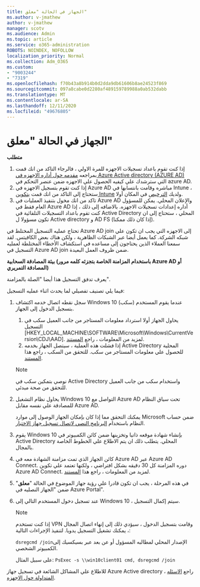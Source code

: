 ```yaml
---
title: الجهاز في الحالة "معلق"
ms.author: v-jmathew
author: v-jmathew
manager: scotv
ms.audience: Admin
ms.topic: article
ms.service: o365-administration
ROBOTS: NOINDEX, NOFOLLOW
localization_priority: Normal
ms.collection: Adm_O365
ms.custom:
- "9003244"
- "7319"
ms.openlocfilehash: f70b43a8b914b0d2dda9db61606b8ae24523f869
ms.sourcegitcommit: 097a8cabe0d2280af489159789988a0ab532dabb
ms.translationtype: MT
ms.contentlocale: ar-SA
ms.lasthandoff: 12/11/2020
ms.locfileid: "49676805"
---
```

# <a name="device-in-pending-state"></a>الجهاز في الحالة "معلق"

**متطلب**

1. إذا كنت تقوم باعداد تسجيلات الاجهزه للمرة الاولي ، فالرجاء التاكد من انك قمت بمراجعه [مقدمه حول أداره الاجهزه في Azure Active directory (AZURE AD)](https://docs.microsoft.com/azure/active-directory/devices/overview?WT.mc_id=Portal-Microsoft_Azure_Support) التي سترشدك علي كيفيه الحصول علي الاجهزه ضمن عنصر التحكم في azure AD.
2. إذا كنت تقوم بتسجيل الاجهزه في Azure AD مباشره وقامت بانتسابها في Intune ، ستحتاج إلى التاكد من انك قمت [بتكوين Intune](https://docs.microsoft.com/mem/intune/enrollment/device-enrollment?WT.mc_id=Portal-Microsoft_Azure_Support) ولديك [الترخيص](https://docs.microsoft.com/mem/intune/fundamentals/licenses-assign?WT.mc_id=Portal-Microsoft_Azure_Support) في المكان أولا.
3. تاكد من انك مخول بتنفيذ العمليات في Azure AD والإعلان المحلي. يمكن للمسؤول العام فقط في Azure AD أداره إعدادات تسجيلات الاجهزه. بالاضافه إلى ذلك ، إذا كنت تقوم باعداد التسجيلات التلقائية في Active Directory المحلي ، ستحتاج إلى ان تكون مسؤولا ل Active directory و AD FS (إذا كان ذلك ممكنا).

تحتاج عمليه التسجيل المختلط في Azure AD join إلى الاجهزه التي يجب ان تكون علي شبكه الشركة. كما يعمل أيضا عبر الشبكات الظاهرية ، ولكن هناك بعض الكافيتس. لقد سمعنا العملاء الذين يحتاجون إلى مساعده في استكشاف الأخطاء المختلطة لعمليه التسجيل في Azure AD join ضمن ظروف العمل البعيدة.

**بيئة المصادقة السحابية (باستخدام المزامنة الخاصة بتجزئه كلمه مرور Azure AD أو المصادقة التمريري)**

يعرف تدفق التسجيل هذا أيضا "الصلة بالمزامنة".

فيما يلي تصنيف تفصيلي لما يحدث اثناء عمليه التسجيل:

1. سجل نقطه اتصال خدمه اكتشاف Windows 10 (سكب) عندما يقوم المستخدم بتسجيل الدخول إلى الجهاز.

    1. يحاول الجهاز أولا استرداد معلومات المستاجر من جانب العميل سكب في التسجيل [HKEY_LOCAL_MACHINE\SOFTWARE\Microsoft\Windows\CurrentVersion\CDJ\AAD]. لمزيد من المعلومات ، راجع [المستند](https://docs.microsoft.com/azure/active-directory/devices/hybrid-azuread-join-control).
    1. إذا فشلت هذه العملية ، سيتصل الجهاز بخدمه Active Directory المحلية للحصول علي معلومات المستاجر من سكب. للتحقق من السكب ، راجع هذا [المستند](https://docs.microsoft.com/azure/active-directory/devices/hybrid-azuread-join-manual#configure-a-service-connection-point).

    > [!NOTE]
    > نوصي بتمكين سكب في Active Directory واستخدام سكب من جانب العميل للتحقق من صحة مبدئي.

2. يحاول نظام التشغيل Windows 10 التواصل مع Azure AD تحت سياق النظام للمصادقة علي نفسه مقابل Azure AD.

    يمكنك التحقق مما إذا كان بإمكان الجهاز الوصول إلى موارد Microsoft ضمن حساب النظام باستخدام [البرنامج النصي لاتصال تسجيل جهاز الاختبار](https://gallery.technet.microsoft.com/Test-Device-Registration-3dc944c0).

3. يقوم Windows 10 بإنشاء شهادة موقعه ذاتيا وتخزينها ضمن كائن الكمبيوتر في Active Directory المحلي. يتطلب ذلك ان يتم الاطلاع علي الخطوط الخاصة بالمجال.

4. كائن الجهاز الذي تمت مزامنة الشهادة معه في Azure AD عبر Azure AD Connect. دوره المزامنة كل 30 دقيقه بشكل افتراضي ، ولكنها تعتمد علي تكوين Azure AD Connect. لمزيد من المعلومات ، راجع هذا [المستند](https://docs.microsoft.com/azure/active-directory/hybrid/how-to-connect-sync-configure-filtering#organizational-unitbased-filtering).

5. في هذه المرحلة ، يجب ان تكون قادرا علي رؤية جهاز الموضوع في الحالة "**معلق**" ضمن "الجهاز النصليه في Azure Portal".

6. عند تسجيل دخول المستخدم التالي إلى Windows 10 ، سيتم إكمال التسجيل.

    > [!NOTE]
    > إذا كنت تستخدم VPN وقامت بتسجيل الدخول ، سيؤدي ذلك إلى إنهاء اتصال المجال ، يمكنك تشغيل التسجيل يدويا. لتنفيذ الإجراءات التالية:
    >
    > `dsregcmd /join`الإصدار المحلي لمطالبه المسؤول أو عن بعد عبر بسيكسيك إلى الكمبيوتر الشخصي.
    >
    > على سبيل المثال: `PsExec -s \\win10client01 cmd, dsregcmd /join`

للاطلاع علي المشاكل الشائعة في تسجيل جهاز Azure Active directory ، راجع [الاسئله المتداولة حول الاجهزه](https://docs.microsoft.com/azure/active-directory/devices/faq).
